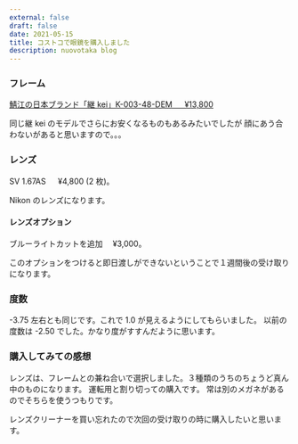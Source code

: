 ```yaml
---
external: false
draft: false
date: 2021-05-15
title: コストコで眼鏡を購入しました
description: nuovotaka blog
---
```


### フレーム

[鯖江の日本ブランド「継 kei」K-003-48-DEM 　 ¥13,800](https://www.costco.co.jp/c/KEI-K-003-48-DEM/p/619297)

同じ継 kei のモデルでさらにお安くなるものもあるみたいでしたが
顔にあう合わないがあると思いますので。。。

### レンズ

SV 1.67AS 　 ¥4,800 (2 枚)。

Nikon のレンズになります。

#### レンズオプション

ブルーライトカットを追加　 ¥3,000。

このオプションをつけると即日渡しができないということで１週間後の受け取りになります。

### 度数

-3.75 左右とも同じです。これで 1.0 が見えるようにしてもらいました。
以前の度数は -2.50 でした。かなり度がすすんだように思います。

### 購入してみての感想

レンズは、フレームとの兼ね合いで選択しました。３種類のうちのちょうど真ん中のものになります。
運転用と割り切っての購入です。
常は別のメガネがあるのでそちらを使うつもりです。

レンズクリーナーを買い忘れたので次回の受け取りの時に購入したいと思います。
